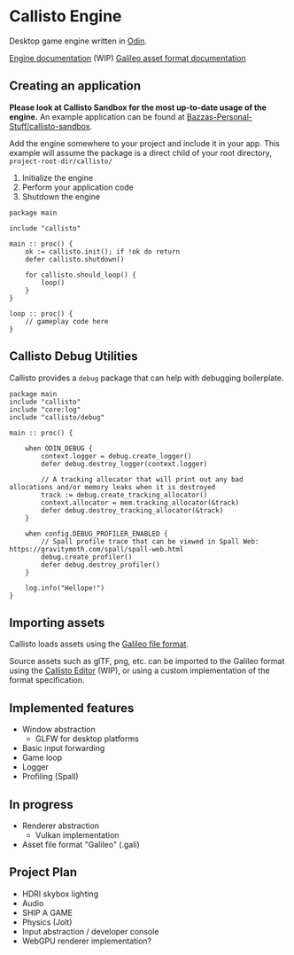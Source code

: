 # Callisto Engine

Desktop game engine written in [Odin](https://odin-lang.org).

[Engine documentation](https://docs.bazzagibbs.com/callisto) (WIP)
[Galileo asset format documentation](https://docs.bazzagibbs.com/galileo)

## Creating an application

**Please look at Callisto Sandbox for the most up-to-date usage of the engine.**
An example application can be found at [Bazzas-Personal-Stuff/callisto-sandbox](https://github.com/bazzas-personal-stuff/callisto-sandbox).

Add the engine somewhere to your project and include it in your app. This example will assume the package is a direct child of your root directory, `project-root-dir/callisto/`

1. Initialize the engine
2. Perform your application code
3. Shutdown the engine

```odin
package main

include "callisto"

main :: proc() {
    ok := callisto.init(); if !ok do return
    defer callisto.shutdown()

    for callisto.should_loop() {
        loop()
    }  
}

loop :: proc() {
    // gameplay code here
}
```

## Callisto Debug Utilities

Callisto provides a `debug` package that can help with debugging boilerplate.

```odin
package main
include "callisto"
include "core:log"
include "callisto/debug"

main :: proc() {
    
    when ODIN_DEBUG {
        context.logger = debug.create_logger()
        defer debug.destroy_logger(context.logger)

        // A tracking allocator that will print out any bad allocations and/or memory leaks when it is destroyed
        track := debug.create_tracking_allocator()
        context.allocator = mem.tracking_allocator(&track)
        defer debug.destroy_tracking_allocator(&track)
    }

    when config.DEBUG_PROFILER_ENABLED {
        // Spall profile trace that can be viewed in Spall Web: https://gravitymoth.com/spall/spall-web.html
        debug.create_profiler()
        defer debug.destroy_profiler()
    }

    log.info("Hellope!")
}
```

## Importing assets

Callisto loads assets using the [Galileo file format](https://docs.bazzagibbs.com/galileo).

Source assets such as glTF, png, etc. can be imported to the Galileo format using the [Callisto Editor](https://github.com/Bazzagibbs/callisto-editor) (WIP),
or using a custom implementation of the format specification.

## Implemented features

- Window abstraction
  - GLFW for desktop platforms
- Basic input forwarding
- Game loop
- Logger
- Profiling (Spall)

## In progress

- Renderer abstraction
  - Vulkan implementation
- Asset file format "Galileo" (.gali)

## Project Plan

- HDRI skybox lighting
- Audio
- SHIP A GAME
- Physics (Jolt)
- Input abstraction / developer console
- WebGPU renderer implementation?
